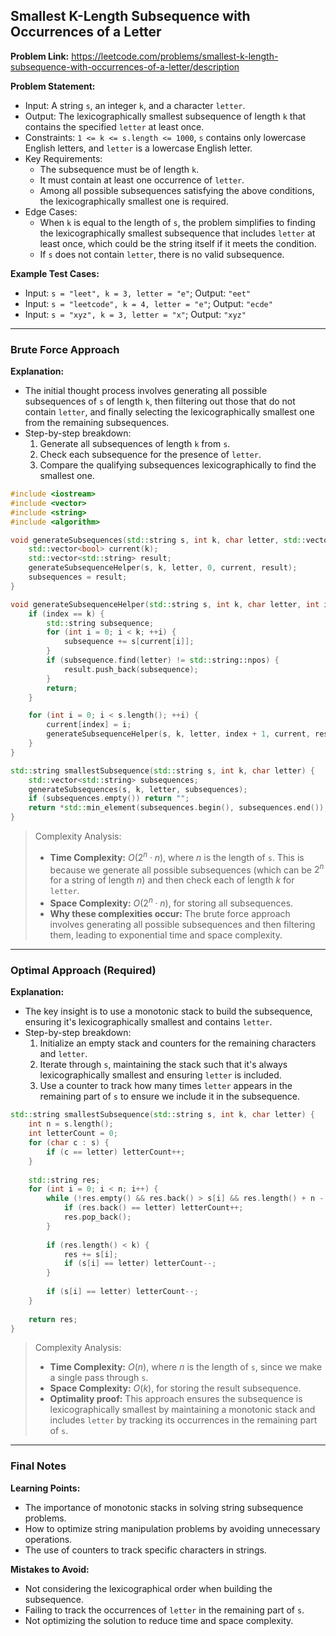 ## Smallest K-Length Subsequence with Occurrences of a Letter
**Problem Link:** https://leetcode.com/problems/smallest-k-length-subsequence-with-occurrences-of-a-letter/description

**Problem Statement:**
- Input: A string `s`, an integer `k`, and a character `letter`.
- Output: The lexicographically smallest subsequence of length `k` that contains the specified `letter` at least once.
- Constraints: `1 <= k <= s.length <= 1000`, `s` contains only lowercase English letters, and `letter` is a lowercase English letter.
- Key Requirements:
  - The subsequence must be of length `k`.
  - It must contain at least one occurrence of `letter`.
  - Among all possible subsequences satisfying the above conditions, the lexicographically smallest one is required.
- Edge Cases:
  - When `k` is equal to the length of `s`, the problem simplifies to finding the lexicographically smallest subsequence that includes `letter` at least once, which could be the string itself if it meets the condition.
  - If `s` does not contain `letter`, there is no valid subsequence.

**Example Test Cases:**
- Input: `s = "leet", k = 3, letter = "e"`; Output: `"eet"`
- Input: `s = "leetcode", k = 4, letter = "e"`; Output: `"ecde"`
- Input: `s = "xyz", k = 3, letter = "x"`; Output: `"xyz"`

---

### Brute Force Approach

**Explanation:**
- The initial thought process involves generating all possible subsequences of `s` of length `k`, then filtering out those that do not contain `letter`, and finally selecting the lexicographically smallest one from the remaining subsequences.
- Step-by-step breakdown:
  1. Generate all subsequences of length `k` from `s`.
  2. Check each subsequence for the presence of `letter`.
  3. Compare the qualifying subsequences lexicographically to find the smallest one.

```cpp
#include <iostream>
#include <vector>
#include <string>
#include <algorithm>

void generateSubsequences(std::string s, int k, char letter, std::vector<std::string>& subsequences) {
    std::vector<bool> current(k);
    std::vector<std::string> result;
    generateSubsequenceHelper(s, k, letter, 0, current, result);
    subsequences = result;
}

void generateSubsequenceHelper(std::string s, int k, char letter, int index, std::vector<bool>& current, std::vector<std::string>& result) {
    if (index == k) {
        std::string subsequence;
        for (int i = 0; i < k; ++i) {
            subsequence += s[current[i]];
        }
        if (subsequence.find(letter) != std::string::npos) {
            result.push_back(subsequence);
        }
        return;
    }

    for (int i = 0; i < s.length(); ++i) {
        current[index] = i;
        generateSubsequenceHelper(s, k, letter, index + 1, current, result);
    }
}

std::string smallestSubsequence(std::string s, int k, char letter) {
    std::vector<std::string> subsequences;
    generateSubsequences(s, k, letter, subsequences);
    if (subsequences.empty()) return "";
    return *std::min_element(subsequences.begin(), subsequences.end());
}
```

> Complexity Analysis:
> - **Time Complexity:** $O(2^n \cdot n)$, where $n$ is the length of `s`. This is because we generate all possible subsequences (which can be $2^n$ for a string of length $n$) and then check each of length $k$ for `letter`.
> - **Space Complexity:** $O(2^n \cdot n)$, for storing all subsequences.
> - **Why these complexities occur:** The brute force approach involves generating all possible subsequences and then filtering them, leading to exponential time and space complexity.

---

### Optimal Approach (Required)

**Explanation:**
- The key insight is to use a monotonic stack to build the subsequence, ensuring it's lexicographically smallest and contains `letter`.
- Step-by-step breakdown:
  1. Initialize an empty stack and counters for the remaining characters and `letter`.
  2. Iterate through `s`, maintaining the stack such that it's always lexicographically smallest and ensuring `letter` is included.
  3. Use a counter to track how many times `letter` appears in the remaining part of `s` to ensure we include it in the subsequence.

```cpp
std::string smallestSubsequence(std::string s, int k, char letter) {
    int n = s.length();
    int letterCount = 0;
    for (char c : s) {
        if (c == letter) letterCount++;
    }
    
    std::string res;
    for (int i = 0; i < n; i++) {
        while (!res.empty() && res.back() > s[i] && res.length() + n - i > k && (res.back() != letter || letterCount > 0)) {
            if (res.back() == letter) letterCount++;
            res.pop_back();
        }
        
        if (res.length() < k) {
            res += s[i];
            if (s[i] == letter) letterCount--;
        }
        
        if (s[i] == letter) letterCount--;
    }
    
    return res;
}
```

> Complexity Analysis:
> - **Time Complexity:** $O(n)$, where $n$ is the length of `s`, since we make a single pass through `s`.
> - **Space Complexity:** $O(k)$, for storing the result subsequence.
> - **Optimality proof:** This approach ensures the subsequence is lexicographically smallest by maintaining a monotonic stack and includes `letter` by tracking its occurrences in the remaining part of `s`.

---

### Final Notes

**Learning Points:**
- The importance of monotonic stacks in solving string subsequence problems.
- How to optimize string manipulation problems by avoiding unnecessary operations.
- The use of counters to track specific characters in strings.

**Mistakes to Avoid:**
- Not considering the lexicographical order when building the subsequence.
- Failing to track the occurrences of `letter` in the remaining part of `s`.
- Not optimizing the solution to reduce time and space complexity.